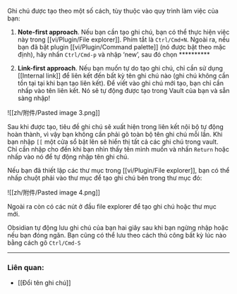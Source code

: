 Ghi chú được tạo theo một số cách, tùy thuộc vào quy trình làm việc của bạn:

1. **Note-first approach**. Nếu bạn cần tạo ghi chú, bạn có thể thực hiện việc này trong [[vi/Plugin/File explorer]]. Phím tắt là `Ctrl/Cmd+N`. Ngoài ra, nếu bạn đã bật plugin [[vi/Plugin/Command palette]] (nó được bật theo mặc định), hãy nhấn `Ctrl/Cmd-p` và nhập ‘new’, sau đó chọn **********
 
1. **Link-first approach**. Nếu bạn muốn tự do tạo ghi chú, chỉ cần sử dụng [[Internal link]] để liên kết đến bất kỳ tên ghi chú nào (ghi chú không cần tồn tại tại khi bạn tạo liên kết). Để viết vào ghi chú mới tạo, bạn chỉ cần nhấp vào tên liên kết. Nó sẽ tự động được tạo trong Vault của bạn và sẵn sàng nhập!

![[zh/附件/Pasted image 3.png]]

Sau khi được tạo, tiêu đề ghi chú sẽ xuất hiện trong liên kết nội bộ tự động hoàn thành, vì vậy bạn không cần phải gõ toàn bộ tên ghi chú mỗi lần. Khi bạn nhập `[[` một cửa sổ bật lên sẽ hiển thị tất cả các ghi chú trong vault. Chỉ cần nhập cho đến khi bạn nhìn thấy tên mình muốn và nhấn `Return` hoặc nhấp vào nó để tự động nhập tên ghi chú.

Nếu bạn đã thiết lập các thư mục trong [[vi/Plugin/File explorer]], bạn có thể nhấp chuột phải vào thư mục để tạo ghi chú bên trong thư mục đó:

![[zh/附件/Pasted image 4.png]]

Ngoài ra còn có các nút ở đầu file explorer để tạo ghi chú hoặc thư mục mới.

Obsidian tự động lưu ghi chú của bạn hai giây sau khi bạn ngừng nhập hoặc nếu bạn đóng ngăn. Bạn cũng có thể lưu theo cách thủ công bất kỳ lúc nào bằng cách gõ `Ctrl/Cmd-S`

---

### Liên quan:

- [[Đổi tên ghi chú]]
